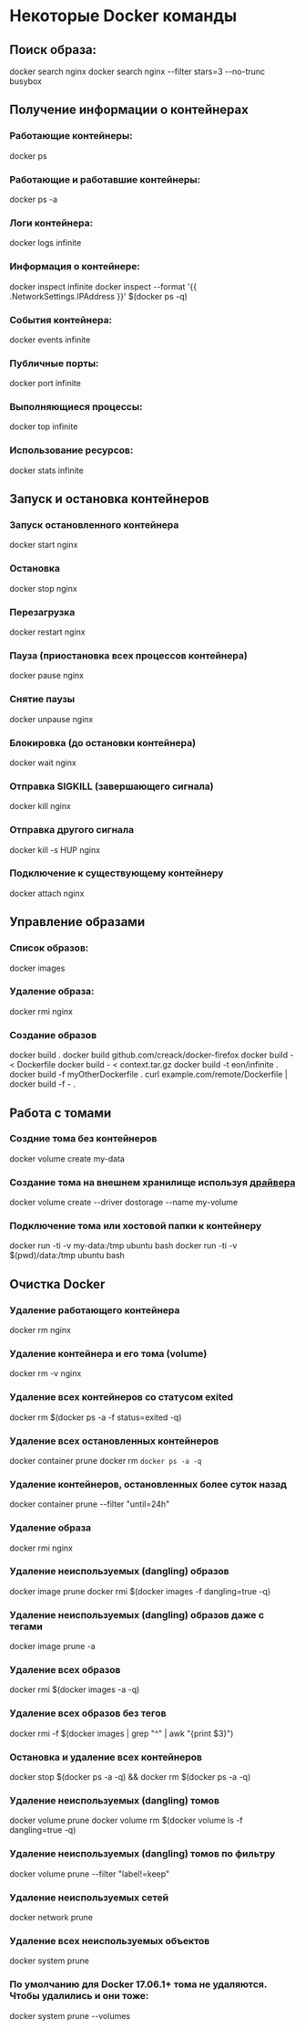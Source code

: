 # Некоторые Docker команды
## Поиск образа:
docker search nginx
docker search nginx --filter stars=3 --no-trunc busybox

## Получение информации о контейнерах
### Работающие контейнеры:
docker ps

### Работающие и работавшие контейнеры:
docker ps -a

### Логи контейнера:
docker logs infinite

### Информация о контейнере:
docker inspect infinite
docker inspect --format '{{ .NetworkSettings.IPAddress }}' $(docker ps -q)

### События контейнера:
docker events infinite

### Публичные порты:
docker port infinite

### Выполняющиеся процессы:
docker top infinite

### Использование ресурсов:
docker stats infinite

## Запуск и остановка контейнеров
### Запуск остановленного контейнера
docker start nginx

### Остановка
docker stop nginx

### Перезагрузка
docker restart nginx

### Пауза (приостановка всех процессов контейнера)
docker pause nginx

### Снятие паузы
docker unpause nginx

### Блокировка (до остановки контейнера)
docker wait nginx

### Отправка SIGKILL (завершающего сигнала)
docker kill nginx

### Отправка другого сигнала
docker kill -s HUP nginx

### Подключение к существующему контейнеру
docker attach nginx

## Управление образами
### Список образов:
docker images

### Удаление образа:
docker rmi nginx

### Создание образов
docker build .
docker build github.com/creack/docker-firefox
docker build - < Dockerfile
docker build - < context.tar.gz
docker build -t eon/infinite .
docker build -f myOtherDockerfile .
curl example.com/remote/Dockerfile | docker build -f - .

## Работа с томами
### Создние тома без контейнеров
docker volume create my-data

### Создание тома на внешнем хранилище используя [драйвера](https://docs.docker.com/engine/extend/legacy_plugins/#volume-plugins)
docker volume create --driver dostorage --name my-volume

### Подключение тома или хостовой папки к контейнеру
docker run -ti -v my-data:/tmp ubuntu bash
docker run -ti -v $(pwd)/data:/tmp ubuntu bash

## Очистка Docker
### Удаление работающего контейнера
docker rm nginx

### Удаление контейнера и его тома (volume)
docker rm -v nginx

### Удаление всех контейнеров со статусом exited
docker rm $(docker ps -a -f status=exited -q)

### Удаление всех остановленных контейнеров
docker container prune
docker rm `docker ps -a -q`

### Удаление контейнеров, остановленных более суток назад
docker container prune --filter "until=24h"

### Удаление образа
docker rmi nginx

### Удаление неиспользуемых (dangling) образов
docker image prune
docker rmi $(docker images -f dangling=true -q)

### Удаление неиспользуемых (dangling) образов даже с тегами
docker image prune -a

### Удаление всех образов
docker rmi $(docker images -a -q)

### Удаление всех образов без тегов
docker rmi -f $(docker images | grep "^<none>" | awk "{print $3}")

### Остановка и удаление всех контейнеров
docker stop $(docker ps -a -q) && docker rm $(docker ps -a -q)

### Удаление неиспользуемых (dangling) томов
docker volume prune
docker volume rm $(docker volume ls -f dangling=true -q)

### Удаление неиспользуемых (dangling) томов по фильтру
docker volume prune --filter "label!=keep"

### Удаление неиспользуемых сетей
docker network prune

### Удаление всех неиспользуемых объектов
docker system prune

### По умолчанию для Docker 17.06.1+ тома не удаляются. Чтобы удалились и они тоже:
docker system prune --volumes